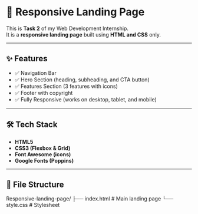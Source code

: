 # 🚀 Responsive Landing Page

This is **Task 2** of my Web Development Internship.  
It is a **responsive landing page** built using **HTML and CSS** only.

---

## ✨ Features
- ✅ Navigation Bar  
- ✅ Hero Section (heading, subheading, and CTA button)  
- ✅ Features Section (3 features with icons)  
- ✅ Footer with copyright  
- ✅ Fully Responsive (works on desktop, tablet, and mobile)  

---

## 🛠️ Tech Stack
- **HTML5**  
- **CSS3 (Flexbox & Grid)**  
- **Font Awesome (icons)**  
- **Google Fonts (Poppins)**  

---

## 📂 File Structure
Responsive-landing-page/
├── index.html # Main landing page
└── style.css # Stylesheet
